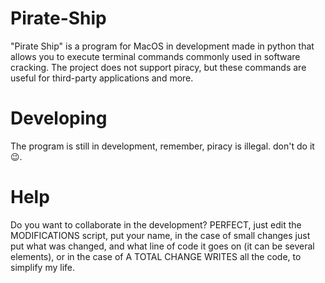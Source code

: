 # Pirate-Ship
"Pirate Ship" is a program for MacOS in development made in python that allows you to execute terminal commands commonly used in software cracking.
The project does not support piracy, but these commands are useful for third-party applications and more.

# Developing
The program is still in development, remember, piracy is illegal. don't do it 😉.

# Help
Do you want to collaborate in the development? PERFECT, just edit the MODIFICATIONS script, put your name, in the case of small changes just put what was changed, and what line of code it goes on (it can be several elements), or in the case of A TOTAL CHANGE WRITES all the code, to simplify my life.
